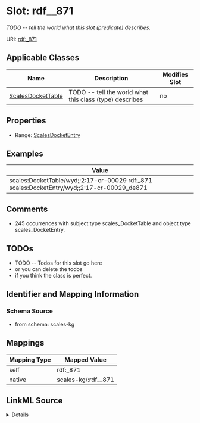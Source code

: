 

# Slot: rdf__871


_TODO -- tell the world what this slot (predicate) describes._





URI: [rdf:_871](http://www.w3.org/1999/02/22-rdf-syntax-ns#_871)



<!-- no inheritance hierarchy -->





## Applicable Classes

| Name | Description | Modifies Slot |
| --- | --- | --- |
| [ScalesDocketTable](../classes/ScalesDocketTable.md) | TODO -- tell the world what this class (type) describes |  no  |







## Properties

* Range: [ScalesDocketEntry](../classes/ScalesDocketEntry.md)






## Examples

| Value |
| --- |
| scales:DocketTable/wyd;;2:17-cr-00029 rdf:_871 scales:DocketEntry/wyd;;2:17-cr-00029_de871 |

## Comments

* 245 occurrences with subject type scales_DocketTable and object type scales_DocketEntry.

## TODOs

* TODO -- Todos for this slot go here
* or you can delete the todos
* if you think the class is perfect.

## Identifier and Mapping Information







### Schema Source


* from schema: scales-kg




## Mappings

| Mapping Type | Mapped Value |
| ---  | ---  |
| self | rdf:_871 |
| native | scales-kg/:rdf__871 |




## LinkML Source

<details>
```yaml
name: rdf__871
description: TODO -- tell the world what this slot (predicate) describes.
todos:
- TODO -- Todos for this slot go here
- or you can delete the todos
- if you think the class is perfect.
comments:
- 245 occurrences with subject type scales_DocketTable and object type scales_DocketEntry.
examples:
- value: scales:DocketTable/wyd;;2:17-cr-00029 rdf:_871 scales:DocketEntry/wyd;;2:17-cr-00029_de871
from_schema: scales-kg
rank: 1000
slot_uri: rdf:_871
alias: rdf__871
domain_of:
- scales_DocketTable
range: scales_DocketEntry

```
</details>